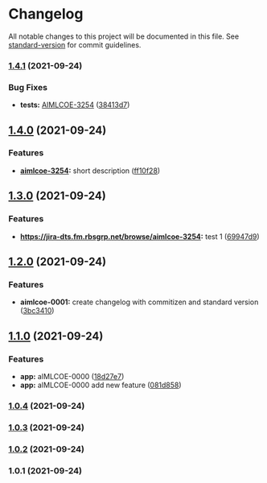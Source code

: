 # Changelog

All notable changes to this project will be documented in this file. See [standard-version](https://github.com/conventional-changelog/standard-version) for commit guidelines.

### [1.4.1](https://github.com/bdhakad/express-hello-world/compare/v1.4.0...v1.4.1) (2021-09-24)


### Bug Fixes

* **tests:** [AIMLCOE-3254](https://jira-dts.fm.rbsgrp.net/browse/AIMLCOE-3254) ([38413d7](https://github.com/bdhakad/express-hello-world/commit/38413d74b95a1e4673558dc8f018c13691c1ae31))

## [1.4.0](https://github.com/bdhakad/express-hello-world/compare/v1.3.0...v1.4.0) (2021-09-24)


### Features

* **[aimlcoe-3254](https://jira-dts.fm.rbsgrp.net/browse/aimlcoe-3254):** short description ([ff10f28](https://github.com/bdhakad/express-hello-world/commit/ff10f281c5cd36f0ef004854163c991f72f7b5e4))

## [1.3.0](https://github.com/bdhakad/express-hello-world/compare/v1.2.0...v1.3.0) (2021-09-24)


### Features

* **https://jira-dts.fm.rbsgrp.net/browse/aimlcoe-3254:** test 1 ([69947d9](https://github.com/bdhakad/express-hello-world/commit/69947d9aa0a71ac42c717a0167b64c0fad090970))

## [1.2.0](https://github.com/bdhakad/express-hello-world/compare/v1.1.0...v1.2.0) (2021-09-24)


### Features

* **aimlcoe-0001:** create changelog with commitizen and standard version ([3bc3410](https://github.com/bdhakad/express-hello-world/commit/3bc3410ee4c70ff44474f48db23205f7c36956ee))

## [1.1.0](https://github.com/bdhakad/express-hello-world/compare/v1.0.4...v1.1.0) (2021-09-24)


### Features

* **app:** aIMLCOE-0000 ([18d27e7](https://github.com/bdhakad/express-hello-world/commit/18d27e79363a5901732435299d5391a86dd83eab))
* **app:** aIMLCOE-0000 add new feature ([081d858](https://github.com/bdhakad/express-hello-world/commit/081d858496fe4edc069f55d24cea25838c4656b7))

### [1.0.4](https://github.com/bdhakad/express-hello-world/compare/v1.0.3...v1.0.4) (2021-09-24)

### [1.0.3](https://github.com/bdhakad/express-hello-world/compare/v1.0.2...v1.0.3) (2021-09-24)

### [1.0.2](https://github.com/bdhakad/express-hello-world/compare/v1.0.1...v1.0.2) (2021-09-24)

### 1.0.1 (2021-09-24)
